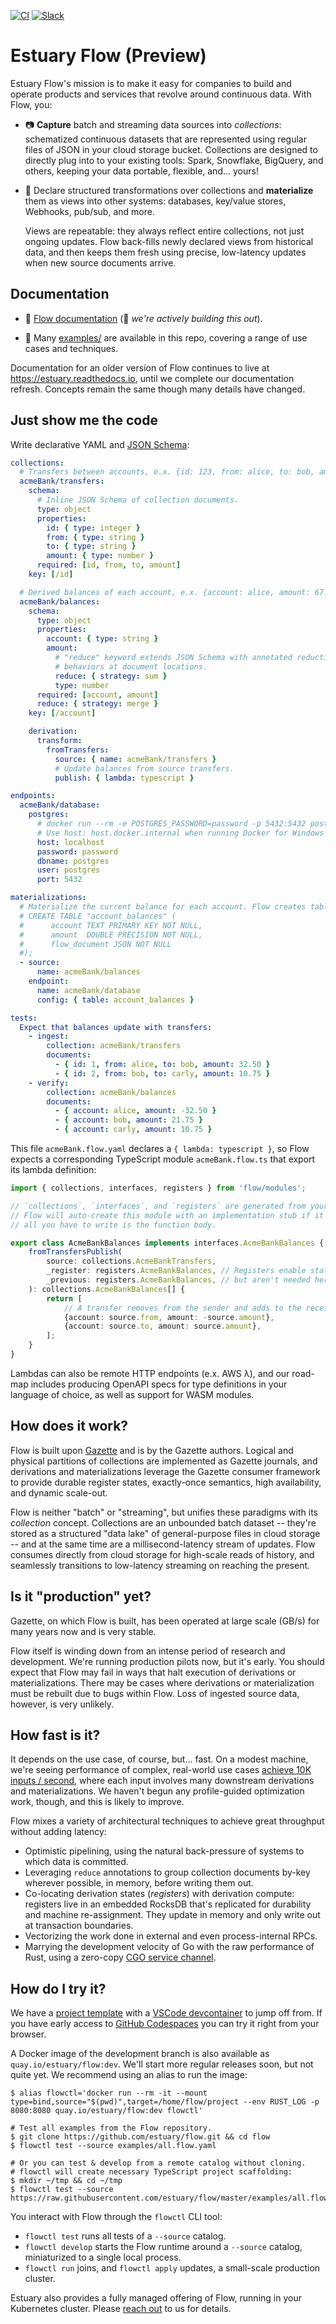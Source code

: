 [![CI](https://github.com/estuary/flow/workflows/CI/badge.svg)](https://github.com/estuary/flow/actions)
[![Slack](https://img.shields.io/badge/slack-@gazette/dev-yellow.svg?logo=slack)](https://join.slack.com/t/gazette-dev/shared_invite/enQtNjQxMzgyNTEzNzk1LTU0ZjZlZmY5ODdkOTEzZDQzZWU5OTk3ZTgyNjY1ZDE1M2U1ZTViMWQxMThiMjU1N2MwOTlhMmVjYjEzMjEwMGQ)

# Estuary Flow (Preview)

Estuary Flow's mission is to make it easy for companies to build and operate
products and services that revolve around continuous data. With Flow, you:

-   📷 **Capture** batch and streaming data sources into _collections_: schematized continuous
    datasets that are represented using regular files of JSON in your cloud storage bucket.
    Collections are designed to directly plug into to your existing tools: Spark, Snowflake,
    BigQuery, and others, keeping your data portable, flexible, and... yours!

-   🌊 Declare structured transformations over collections and **materialize** them
    as views into other systems: databases, key/value stores, Webhooks, pub/sub, and more.

    Views are repeatable: they always reflect entire collections, not just ongoing updates.
    Flow back-fills newly declared views from historical data, and then keeps them fresh using
    precise, low-latency updates when new source documents arrive.

## Documentation

-   📖 [Flow documentation](https://app.gitbook.com/@estuary/s/flow/) (🚧 _we're actively building this out_).

-   🧐 Many [examples/](examples/) are available in this repo, covering a range of use cases and techniques.

Documentation for an older version of Flow continues to live at https://estuary.readthedocs.io,
until we complete our documentation refresh. Concepts remain the same though many details have changed.

## Just show me the code

Write declarative YAML and [JSON Schema](https://json-schema.org/):

```YAML
collections:
  # Transfers between accounts, e.x. {id: 123, from: alice, to: bob, amount: 32.50}.
  acmeBank/transfers:
    schema:
      # Inline JSON Schema of collection documents.
      type: object
      properties:
        id: { type: integer }
        from: { type: string }
        to: { type: string }
        amount: { type: number }
      required: [id, from, to, amount]
    key: [/id]

  # Derived balances of each account, e.x. {account: alice, amount: 67.35}.
  acmeBank/balances:
    schema:
      type: object
      properties:
        account: { type: string }
        amount:
          # "reduce" keyword extends JSON Schema with annotated reduction
          # behaviors at document locations.
          reduce: { strategy: sum }
          type: number
      required: [account, amount]
      reduce: { strategy: merge }
    key: [/account]

    derivation:
      transform:
        fromTransfers:
          source: { name: acmeBank/transfers }
          # Update balances from source transfers.
          publish: { lambda: typescript }

endpoints:
  acmeBank/database:
    postgres:
      # docker run --rm -e POSTGRES_PASSWORD=password -p 5432:5432 postgres -c log_statement=all
      # Use host: host.docker.internal when running Docker for Windows / Mac.
      host: localhost
      password: password
      dbname: postgres
      user: postgres
      port: 5432

materializations:
  # Materialize the current balance for each account. Flow creates table:
  # CREATE TABLE "account_balances" (
  #      account TEXT PRIMARY KEY NOT NULL,
  #      amount  DOUBLE PRECISION NOT NULL,
  #      flow_document JSON NOT NULL
  #);
  - source:
      name: acmeBank/balances
    endpoint:
      name: acmeBank/database
      config: { table: account_balances }

tests:
  Expect that balances update with transfers:
    - ingest:
        collection: acmeBank/transfers
        documents:
          - { id: 1, from: alice, to: bob, amount: 32.50 }
          - { id: 2, from: bob, to: carly, amount: 10.75 }
    - verify:
        collection: acmeBank/balances
        documents:
          - { account: alice, amount: -32.50 }
          - { account: bob, amount: 21.75 }
          - { account: carly, amount: 10.75 }

```

This file `acmeBank.flow.yaml` declares a `{ lambda: typescript }`, so Flow expects a
corresponding TypeScript module `acmeBank.flow.ts` that export its lambda definition:

```TypeScript
import { collections, interfaces, registers } from 'flow/modules';

// `collections`, `interfaces`, and `registers` are generated from your JSON schema.
// Flow will auto-create this module with an implementation stub if it doesn't exist:
// all you have to write is the function body.

export class AcmeBankBalances implements interfaces.AcmeBankBalances {
    fromTransfersPublish(
        source: collections.AcmeBankTransfers,
        _register: registers.AcmeBankBalances, // Registers enable stateful derivations,
        _previous: registers.AcmeBankBalances, // but aren't needed here.
    ): collections.AcmeBankBalances[] {
        return [
            // A transfer removes from the sender and adds to the receiver.
            {account: source.from, amount: -source.amount},
            {account: source.to, amount: source.amount},
        ];
    }
}
```

Lambdas can also be remote HTTP endpoints (e.x. AWS λ), and our road-map includes
producing OpenAPI specs for type definitions in your language of choice, as well
as support for WASM modules.

## How does it work?

Flow is built upon [Gazette](https://gazette.dev) and is by the Gazette authors.
Logical and physical partitions of collections are implemented as Gazette journals,
and derivations and materializations leverage the Gazette consumer framework to
provide durable register states, exactly-once semantics, high availability,
and dynamic scale-out.

Flow is neither "batch" or "streaming", but unifies these paradigms with its
_collection_ concept. Collections are an unbounded batch dataset -- they're stored as
a structured "data lake" of general-purpose files in cloud storage -- and at the same
time are a millisecond-latency stream of updates. Flow consumes directly from cloud
storage for high-scale reads of history, and seamlessly transitions to low-latency
streaming on reaching the present.

## Is it "production" yet?

Gazette, on which Flow is built, has been operated at large scale (GB/s) for many
years now and is very stable.

Flow itself is winding down from an intense period of research and development.
We're running production pilots now, but it's early. You should expect that Flow
may fail in ways that halt execution of derivations or materializations. There may
be cases where derivations or materialization must be rebuilt due to bugs within Flow.
Loss of ingested source data, however, is very unlikely.

## How fast is it?

It depends on the use case, of course, but... fast. On a modest machine,
we're seeing performance of complex, real-world use cases
[achieve 10K inputs / second](https://github.com/estuary/flow/tree/docs-examples/examples/segment#extras-2-turn-up-the-heat),
where each input involves many downstream derivations and materializations.
We haven't begun any profile-guided optimization work, though, and this is likely to improve.

Flow mixes a variety of architectural techniques to achieve great throughput without adding latency:

-   Optimistic pipelining, using the natural back-pressure of systems to which data is committed.
-   Leveraging `reduce` annotations to group collection documents by-key wherever possible,
    in memory, before writing them out.
-   Co-locating derivation states (_registers_) with derivation compute:
    registers live in an embedded RocksDB that's replicated for durability and machine re-assignment.
    They update in memory and only write out at transaction boundaries.
-   Vectorizing the work done in external and even process-internal RPCs.
-   Marrying the development velocity of Go with the raw performance of Rust, using a zero-copy
    [CGO service channel](https://github.com/estuary/flow/commit/0fc0ff83fc5c58e01a09a053419f811d4460776e).

## How do I try it?

We have a [project template](https://github.com/estuary/flow-template) with a
[VSCode devcontainer](https://code.visualstudio.com/docs/remote/devcontainerjson-reference)
to jump off from. If you have early access to
[GitHub Codespaces](https://github.com/features/codespaces)
you can try it right from your browser.

A Docker image of the development branch is also available as `quay.io/estuary/flow:dev`.
We'll start more regular releases soon, but not quite yet. We recommend using an alias to run the image:

```console
$ alias flowctl='docker run --rm -it --mount type=bind,source="$(pwd)",target=/home/flow/project --env RUST_LOG -p 8080:8080 quay.io/estuary/flow:dev flowctl'

# Test all examples from the Flow repository.
$ git clone https://github.com/estuary/flow.git && cd flow
$ flowctl test --source examples/all.flow.yaml

# Or you can test & develop from a remote catalog without cloning.
# flowctl will create necessary TypeScript project scaffolding:
$ mkdir ~/tmp && cd ~/tmp
$ flowctl test --source https://raw.githubusercontent.com/estuary/flow/master/examples/all.flow.yaml
```

You interact with Flow through the `flowctl` CLI tool:

-   `flowctl test` runs all tests of a `--source` catalog.
-   `flowctl develop` starts the Flow runtime around a `--source` catalog, miniaturized to a single local process.
-   `flowctl run` joins, and `flowctl apply` updates, a small-scale production cluster.

Estuary also provides a fully managed offering of Flow, running in your Kubernetes cluster.
Please [reach out](https://estuary.dev/contact) to us for details.
